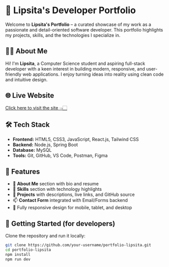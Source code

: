 # 💼 Lipsita's Developer Portfolio

Welcome to **Lipsita's Portfolio** – a curated showcase of my work as a passionate and detail-oriented software developer. This portfolio highlights my projects, skills, and the technologies I specialize in.

## 👩‍💻 About Me

Hi! I'm **Lipsita**, a Computer Science student and aspiring full-stack developer with a keen interest in building modern, responsive, and user-friendly web applications. I enjoy turning ideas into reality using clean code and intuitive design.

## 🌐 Live Website
[Click here to visit the site 👈🏻](https://himanshu-sekher-padhy.github.io/lipsita-badtiya-portfolio/)

## 🛠️ Tech Stack

- **Frontend:** HTML5, CSS3, JavaScript, React.js, Tailwind CSS
- **Backend:** Node.js, Spring Boot
- **Database:** MySQL
- **Tools:** Git, GitHub, VS Code, Postman, Figma

## 📁 Features

- 👤 **About Me** section with bio and resume
- 🧠 **Skills** section with technology highlights
- 💼 **Projects** with descriptions, live links, and GitHub source
- 📫 **Contact Form** integrated with Email/Forms backend
- 📱 Fully responsive design for mobile, tablet, and desktop

## 🚀 Getting Started (for developers)

Clone the repository and run it locally:

```bash
git clone https://github.com/your-username/portfolio-lipsita.git
cd portfolio-lipsita
npm install
npm run dev

```

